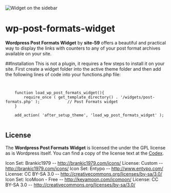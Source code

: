 ![Widget on the sidebar](https://photos-2.dropbox.com/t/0/AABHufD8BAe-8_Id21Z4NpYJ-_mjoMV37zPQpbpZugEu7Q/10/3074147/png/1024x768/2/1352646000/0/2/grab2.png/Bp3IDsL0plY2fY2emFPPI83vcpPSQRkINYq1zlHfgkk)

wp-post-formats-widget
======================

**Wordpress Post Formats Widget** by **site-59** offers a beautiful and practical way to display the links with counters to any of your post format archives available on your site.
 
##Installation
This is not a plugin, it requires a few steps to install it on your site. First create a widget folder into the active theme folder and then add the following lines of code into your functions.php file:

<pre><code>
	
	function load_wp_post_formats_widget(){
		require_once ( get_template_directory() . '/widgets/post-formats.php' );			// Post Formats widget
	}

	add_action( 'after_setup_theme', 'load_wp_post_formats_widget' );
	
</code></pre>



## License
The **Wordpress Post Formats Widget** is licensed the under the GPL license as is Wordpress itself. You can find a copy of the license text at the [Codex](http://codex.wordpress.org/GPL).

Icon Set:	Brankic1979 -- http://brankic1979.com/icons/
License:	Custom -- http://brankic1979.com/icons/
Icon Set:	Entypo -- http://www.entypo.com/
License:	CC BY-SA 3.0 -- http://creativecommons.org/licenses/by-sa/3.0/
Icon Set:	IcoMoon - Free -- http://keyamoon.com/icomoon/
License:	CC BY-SA 3.0 -- http://creativecommons.org/licenses/by-sa/3.0/

